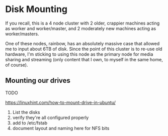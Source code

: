 # Disk Mounting

If you recall, this is a 4 node cluster with 2 older, crappier machines acting as worker and worker/master, and 2 moderately new machines acting as worker/masters.

One of these nodes, rainbow, has an absolutely massive case that allowed me to input about 6TB of disk. Since the point of this cluster is to re-use old hardware, I'm sticking to using this node as the primary node for media sharing and streaming (only content that I own, to myself in the same home, of course).

## Mounting our drives

TODO

https://linuxhint.com/how-to-mount-drive-in-ubuntu/

1. List the disks
2. verify they're all configured properly
3. add to /etc/fstab
4. document layout and naming here for NFS bits